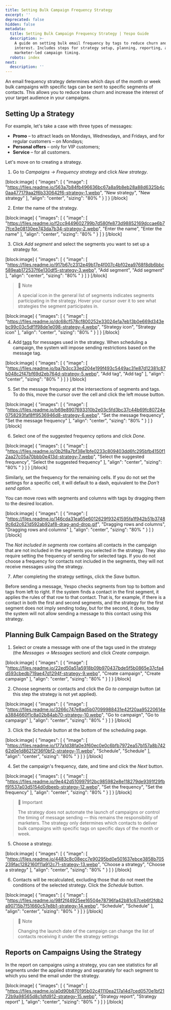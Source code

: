 ```yaml
---
title: Setting Bulk Campaign Frequency Strategy
excerpt: ''
deprecated: false
hidden: false
metadata:
  title: Setting Bulk Campaign Frequency Strategy | Yespo Guide
  description: >-
    A guide on setting bulk email frequency by tags to reduce churn and boost
    interest. Includes steps for strategy setup, planning, reporting, and
    marketer-led campaign timing.
  robots: index
next:
  description: ''
---
```

An email frequency strategy determines which days of the month or week bulk campaigns with specific tags can be sent to specific segments of contacts. This allows you to reduce base churn and increase the interest of your target audience in your campaigns.

## Setting Up a Strategy

For example, let's take a case with three types of messages:

- **Promo** – to attract leads on Mondays, Wednesdays, and Fridays, and for regular customers – on Mondays;
- **Personal offers** – only for VIP customers;
- **Service** – for all customers.

Let's move on to creating a strategy.

1. Go to _Campaigns → Frequency strategy_ and click _New strategy_.

[block:image]
{
  "images": [
    {
      "image": [
        "https://files.readme.io/563a7b84fb496636bc67a8a9b8eb28a88d6325b4c0aa477179aa2f6b330642f6-strategy-1.webp",
        "New strategy",
        "New strategy"
      ],
      "align": "center",
      "sizing": "80% "
    }
  ]
}
[/block]


2. Enter the name of the strategy.

[block:image]
{
  "images": [
    {
      "image": [
        "https://files.readme.io/f2cc9449602799b7d580fe873d98852169dccae6b77fce3e08130ee743da7b34-strategy-2.webp",
        "Enter the name",
        "Enter the name"
      ],
      "align": "center",
      "sizing": "80% "
    }
  ]
}
[/block]


3. Click _Add segment_ and select the segments you want to set up a strategy for.

[block:image]
{
  "images": [
    {
      "image": [
        "https://files.readme.io/917b67c2312e49b17e4f007c4bf02ea9768f8db6bbc589eab172537f6e130df5-strategy-3.webp",
        "Add segment",
        "Add segment"
      ],
      "align": "center",
      "sizing": "80% "
    }
  ]
}
[/block]


> 📘 Note
> 
> A special icon in the general list of segments indicates segments participating in the strategy. Hover your cursor over it to see what strategies the segment participates in.

[block:image]
{
  "images": [
    {
      "image": [
        "https://files.readme.io/dc68cf578cf800252e33024e1a7eb13b0e669d343ebc99c03c5df1f98de1e098-strategy-4.webp",
        "Strategy icon",
        "Strategy icon"
      ],
      "align": "center",
      "sizing": "80% "
    }
  ]
}
[/block]


4. Add [tags](https://docs.yespo.io/docs/how-add-tags) for messages used in the strategy. When scheduling a campaign, the system will impose sending restrictions based on the message tag.

[block:image]
{
  "images": [
    {
      "image": [
        "https://files.readme.io/ba7b3cc33ed204e199f493c5449ac31e87d12381c87b048c2f47bf69d2eb764d-strategy-5.webp",
        "Add tag",
        "Add tag"
      ],
      "align": "center",
      "sizing": "80% "
    }
  ]
}
[/block]


5. Set the message frequency at the intersections of segments and tags. To do this, move the cursor over the cell and click the left mouse button.

[block:image]
{
  "images": [
    {
      "image": [
        "https://files.readme.io/b69e8907693310b2e03c5fd3bc37c44b69fc80724e0758293faf8ff9536946d8-strategy-6.webp",
        "Set the message frequency",
        "Set the message frequency"
      ],
      "align": "center",
      "sizing": "80% "
    }
  ]
}
[/block]


6. Select one of the suggested frequency options and click _Done_.

[block:image]
{
  "images": [
    {
      "image": [
        "https://files.readme.io/0b2f8a7bf38e1bfe0233c809403dd6fc295bfb4150f12aa27c05a70bbb0e413d-strategy-7.webp",
        "Select the suggested frequency",
        "Select the suggested frequency"
      ],
      "align": "center",
      "sizing": "80% "
    }
  ]
}
[/block]


Similarly, set the frequency for the remaining cells. If you do not set the settings for a specific cell, it will default to a dash, equivalent to the _Don't send option_.

You can move rows with segments and columns with tags by dragging them to the desired location.

[block:image]
{
  "images": [
    {
      "image": [
        "https://files.readme.io/146cda31ea65e6012629f93241595fa1f942b51b37489c6d2c621d592ab92af8-drag-and-drop.gif",
        "Dragging rows and columns",
        "Dragging rows and columns"
      ],
      "align": "center",
      "sizing": "80% "
    }
  ]
}
[/block]


The _Not included in segments_ row contains all contacts in the campaign that are not included in the segments you selected in the strategy. They also require setting the frequency of sending for selected tags. If you do not choose a frequency for contacts not included in the segments, they will not receive messages using the strategy.

7. After completing the strategy settings, click the _Save_ button.

Before sending a message, Yespo checks segments from top to bottom and tags from left to right. If the system finds a contact in the first segment, it applies the rules of that row to that contact. That is, for example, if there is a contact in both the first and second segments, and the strategy for the first segment does not imply sending today, but for the second, it does, today the system will not allow sending a message to this contact using this strategy.

## Planning Bulk Campaign Based on the Strategy

1. Select or create a message with one of the tags used in the strategy (the _Messages → Messages_ section) and click _Create campaign_.

[block:image]
{
  "images": [
    {
      "image": [
        "https://files.readme.io/22ed50a51a5918b09b970437bde5f5b0865e37cfa4d593cbedb719ae47d1294f-strategy-9.webp",
        "Create campaign",
        "Create campaign"
      ],
      "align": "center",
      "sizing": "80% "
    }
  ]
}
[/block]


2. Choose segments or contacts and click the _Go to campaign_ button (at this step the strategy is not yet applied).

[block:image]
{
  "images": [
    {
      "image": [
        "https://files.readme.io/3266c747e8ad5b07099988431e42f20aa95220614ea3884660f1c8a02b84ab70-strategy-10.webp",
        "Go to campaign",
        "Go to campaign"
      ],
      "align": "center",
      "sizing": "80% "
    }
  ]
}
[/block]


3. Click the _Schedule_ button at the bottom of the scheduling page.

[block:image]
{
  "images": [
    {
      "image": [
        "https://files.readme.io/177a1d38fa0e3f60ec0e0c6bfb7972ea57b157a8b74262d0e1d86212f36f0bf2-strategy-11.webp",
        "Schedule",
        "Schedule"
      ],
      "align": "center",
      "sizing": "80% "
    }
  ]
}
[/block]


4. Set the campaign's frequency, date, and time and click the _Next_ button.

[block:image]
{
  "images": [
    {
      "image": [
        "https://files.readme.io/9e442d510997912bc985982e8e118279de9391f29fbf91537a03d5154d0dbeeb-strategy-12.webp",
        "Set the frequency",
        "Set the frequency"
      ],
      "align": "center",
      "sizing": "80% "
    }
  ]
}
[/block]


> 🚧 Important
> 
> The strategy does not automate the launch of campaigns or control the timing of message sending — this remains the responsibility of marketers. The strategy only determines which contacts to deliver bulk campaigns with specific tags on specific days of the month or week.

5. Choose a strategy.

[block:image]
{
  "images": [
    {
      "image": [
        "https://files.readme.io/4483c8c08ecc7e90295bd0e501637ebce3858b705239fac1282160f11a912c71-strategy-13.webp",
        "Choose a strategy",
        "Choose a strategy"
      ],
      "align": "center",
      "sizing": "80% "
    }
  ]
}
[/block]


6. Contacts will be recalculated, excluding those that do not meet the conditions of the selected strategy. Click the _Schedule_ button.

[block:image]
{
  "images": [
    {
      "image": [
        "https://files.readme.io/98f2f44925ee16504e78796fa42b81c67ceb6f2fdb2a90715b7f51660c57e8b1-strategy-14.webp",
        "Schedule",
        "Schedule"
      ],
      "align": "center",
      "sizing": "80% "
    }
  ]
}
[/block]


> 📘 Note
> 
> Changing the launch date of the campaign can change the list of contacts receiving it under the strategy settings

## Reports on Campaigns Using the Strategy

In the report on campaigns using a strategy, you can see statistics for all segments under the applied strategy and separately for each segment to which you send the email under the strategy.

[block:image]
{
  "images": [
    {
      "image": [
        "https://files.readme.io/a0d90b870195b02c41110ea217a14d7ced0570e1bf2172b9a98565d8c1dfd912-strategy-15.webp",
        "Strategy report",
        "Strategy report"
      ],
      "align": "center",
      "sizing": "80% "
    }
  ]
}
[/block]